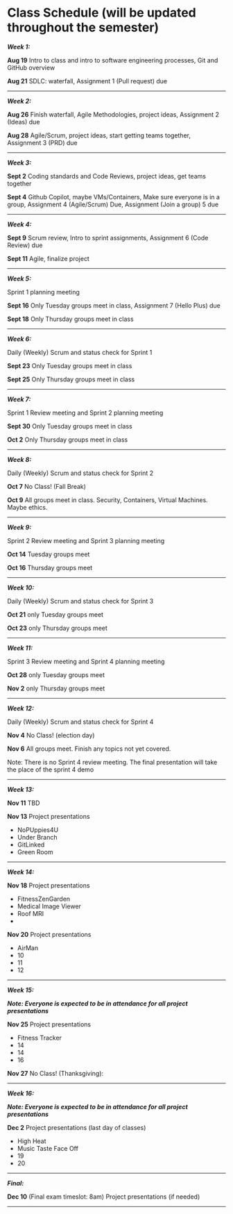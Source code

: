 
# Class Schedule (will be updated throughout the semester)

***Week 1:***

**Aug 19** Intro to class and intro to software engineering processes, Git and GitHub overview

**Aug 21** SDLC: waterfall, Assignment 1 (Pull request) due

---
***Week 2:***

**Aug 26** Finish waterfall, Agile Methodologies, project ideas, Assignment 2 (Ideas) due

**Aug 28** Agile/Scrum, project ideas, start getting teams together, Assignment 3 (PRD) due

---
***Week 3:***

**Sept 2** Coding standards and Code Reviews, project ideas, get teams together

**Sept 4** Github Copilot, maybe VMs/Containers, Make sure everyone is in a group, Assignment 4 (Agile/Scrum) Due, Assignment (Join a group) 5 due

---
***Week 4:***

**Sept 9** Scrum review, Intro to sprint assignments, Assignment 6 (Code Review) due

**Sept 11** Agile, finalize project

---
***Week 5:*** 

Sprint 1 planning meeting

**Sept 16** Only Tuesday groups meet in class, Assignment 7 (Hello Plus) due

**Sept 18** Only Thursday groups meet in class

---
***Week 6:***

Daily (Weekly) Scrum and status check for Sprint 1

**Sept 23** Only Tuesday groups meet in class

**Sept 25** Only Thursday groups meet in class

---

***Week 7:***

Sprint 1 Review meeting and Sprint 2 planning meeting

**Sept 30** Only Tuesday groups meet in class

**Oct 2** Only Thursday groups meet in class

---
***Week 8:***

Daily (Weekly) Scrum and status check for Sprint 2

**Oct 7** No Class! (Fall Break)

**Oct 9** All groups meet in class. Security, Containers, Virtual Machines. Maybe ethics.

---
***Week 9:***

Sprint 2 Review meeting and Sprint 3 planning meeting

**Oct 14** Tuesday groups meet

**Oct 16**  Thursday groups meet

---
***Week 10:***

Daily (Weekly) Scrum and status check for Sprint 3

**Oct 21** only Tuesday groups meet

**Oct 23** only Thursday groups meet

---
***Week 11:***

Sprint 3 Review meeting and Sprint 4 planning meeting

**Oct 28** only Tuesday groups meet

**Nov 2** only Thursday groups meet

---
***Week 12:***

Daily (Weekly) Scrum and status check for Sprint 4

**Nov 4**  No Class! (election day)

**Nov 6**  All groups meet. Finish any topics not yet covered.

Note: There is no Sprint 4 review meeting. The final presentation will take the place of the sprint 4 demo

---
***Week 13:***

**Nov 11** TBD


**Nov 13** Project presentations

- NoPUppies4U 
- Under Branch
- GitLinked
- Green Room

---
***Week 14:***

**Nov 18** Project presentations

- FitnessZenGarden
- Medical Image Viewer
- Roof MRI
- 

**Nov 20** Project presentations

- AirMan
- 10
- 11
- 12

---
***Week 15:***

***Note: Everyone is expected to be in attendance for all project presentations***

**Nov 25**  Project presentations

- Fitness Tracker
- 14
- 14
- 16

**Nov 27** No Class! (Thanksgiving):

---
***Week 16:***

***Note: Everyone is expected to be in attendance for all project presentations***

**Dec 2** Project presentations (last day of classes)

- High Heat
- Music Taste Face Off
- 19
- 20


---
***Final:***

**Dec 10** (Final exam timeslot: 8am) Project presentations (if needed)


---
